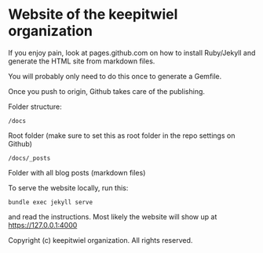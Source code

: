 # Website of the keepitwiel organization

If you enjoy pain, look at pages.github.com on how to install Ruby/Jekyll and generate the HTML site from markdown files.

You will probably only need to do this once to generate a Gemfile.

Once you push to origin, Github takes care of the publishing.

Folder structure:

    /docs

Root folder (make sure to set this as root folder in the repo settings on Github)

    /docs/_posts

Folder with all blog posts (markdown files)

To serve the website locally, run this:

    bundle exec jekyll serve

and read the instructions. Most likely the website will show up at https://127.0.0.1:4000

Copyright (c) keepitwiel organization. All rights reserved.
